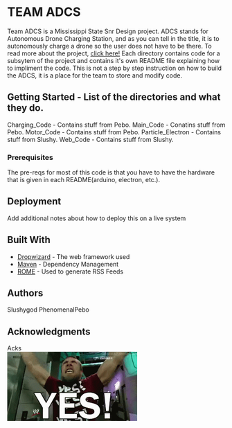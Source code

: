 # TEAM ADCS

Team ADCS is a Mississippi State Snr Design project. ADCS stands for Autonomous Drone Charging Station, and as you can tell in the title, it is to autonomously charge a drone so the user does not have to be there. To read more about the project, <a href="https://design.ece.msstate.edu/2018/team_thomas/">click here!</a> Each directory contains code for a subsytem of the project and contains it's own README file explaining how to impliment the code. This is not a step by step instruction on how to build the ADCS, it is a place for the team to store and modify code.

## Getting Started - List of the directories and what they do.

Charging_Code - Contains stuff from Pebo.
Main_Code - Conatins stuff from Pebo.
Motor_Code - Contains stuff from Pebo.
Particle_Electron - Contains stuff from Slushy.
Web_Code - Contains stuff from Slushy.

### Prerequisites

The pre-reqs for most of this code is that you have to have the hardware that is given in each README(arduino, electron, etc.).

## Deployment

Add additional notes about how to deploy this on a live system

## Built With

* [Dropwizard](http://www.dropwizard.io/1.0.2/docs/) - The web framework used
* [Maven](https://maven.apache.org/) - Dependency Management
* [ROME](https://rometools.github.io/rome/) - Used to generate RSS Feeds

## Authors

Slushygod
PhenomenalPebo

## Acknowledgments
Acks
<br><img src="https://github.com/SlushyGod/adcs/blob/master/tenor.gif">
